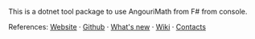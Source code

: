 This is a dotnet tool package to use AngouriMath from F# from console.

References:
[Website](https://am.angouri.org) · [Github](https://github.com/asc-community/AngouriMath) · [What's new](https://am.angouri.org/whatsnew/) · [Wiki](https://am.angouri.org/wiki/) · [Contacts](https://am.angouri.org/#contacts)
